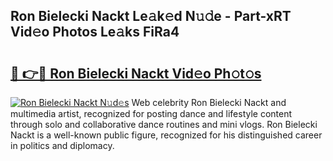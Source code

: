 ## Ron Bielecki Nackt Le𝚊k𝚎d N𝚞𝚍e - Part-xRT Vid𝚎o Photos Le𝚊ks FiRa4

# <h2><a href="http://fb513mx.evod.top/?m=Ron+Bielecki+Nackt">🔗 👉🔴 Ron Bielecki Nackt Vid𝚎o Ph𝚘t𝚘s</a></h2>

[![Ron Bielecki Nackt N𝚞d𝚎s](https://i.imgur.com/8V9OHl7.gif)](http://fb513mx.evod.top/?m=Ron+Bielecki+Nackt)
Web celebrity Ron Bielecki Nackt and multimedia artist, recognized for posting dance and lifestyle content through solo and collaborative dance routines and mini vlogs. Ron Bielecki Nackt is a well-known public figure, recognized for his distinguished career in politics and diplomacy. 
